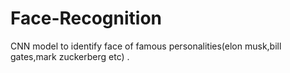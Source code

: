 # Face-Recognition


CNN model to identify face of famous personalities(elon musk,bill gates,mark zuckerberg etc) .
